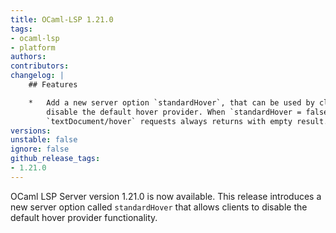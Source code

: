 ```yaml
---
title: OCaml-LSP 1.21.0
tags:
- ocaml-lsp
- platform
authors:
contributors:
changelog: |
    ## Features

    *   Add a new server option `standardHover`, that can be used by clients to  
        disable the default hover provider. When `standardHover = false`  
        `textDocument/hover` requests always returns with empty result. ([#1416](https://github.com/ocaml/ocaml-lsp/pull/1416))
versions:
unstable: false
ignore: false
github_release_tags:
- 1.21.0
---
```


OCaml LSP Server version 1.21.0 is now available. This release introduces a new server option called `standardHover` that allows clients to disable the default hover provider functionality.
